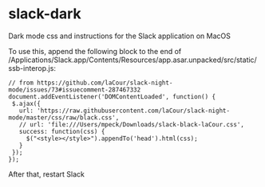 # slack-dark
Dark mode css and instructions for the Slack application on MacOS

To use this, append the following block to the end of /Applications/Slack.app/Contents/Resources/app.asar.unpacked/src/static/ssb-interop.js:

```
// from https://github.com/laCour/slack-night-mode/issues/73#issuecomment-287467332
document.addEventListener('DOMContentLoaded', function() {
 $.ajax({
   url: 'https://raw.githubusercontent.com/laCour/slack-night-mode/master/css/raw/black.css',
   // url: 'file:///Users/mpeck/Downloads/slack-black-laCour.css',
   success: function(css) {
     $("<style></style>").appendTo('head').html(css);
   }
 });
});
```

After that, restart Slack
